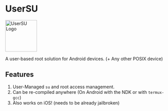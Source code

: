 # UserSU

<img width="100" height="100" alt="UserSU Logo" src="https://github.com/user-attachments/assets/f8d1a3f5-eade-404c-9d2e-710eb66168cf" />

A user-based root solution for Android devices. (+ Any other POSIX device)

## Features

1. User-Managed `su` and root access management.
2. Can be re-compiled anywhere (On Android with the NDK or with `termux-gcc`)
3. Also works on iOS! (needs to be already jailbroken)

